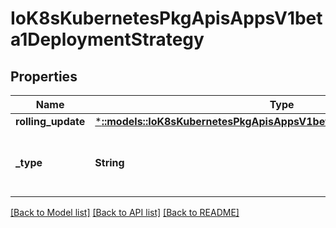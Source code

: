 # IoK8sKubernetesPkgApisAppsV1beta1DeploymentStrategy

## Properties
Name | Type | Description | Notes
------------ | ------------- | ------------- | -------------
**rolling_update** | [***::models::IoK8sKubernetesPkgApisAppsV1beta1RollingUpdateDeployment**](io.k8s.kubernetes.pkg.apis.apps.v1beta1.RollingUpdateDeployment.md) |  | [optional] 
**_type** | **String** | Type of deployment. Can be \&quot;Recreate\&quot; or \&quot;RollingUpdate\&quot;. Default is RollingUpdate. | [optional] 

[[Back to Model list]](../README.md#documentation-for-models) [[Back to API list]](../README.md#documentation-for-api-endpoints) [[Back to README]](../README.md)


